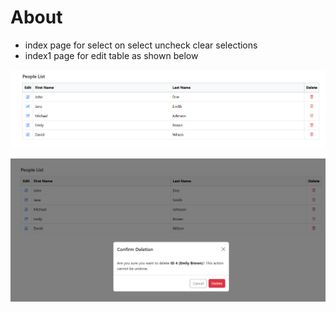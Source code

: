 # About

- index page for select on select uncheck clear selections
- index1 page for edit table as shown below

![Figure2](images/figure2.png)

![Figure1](images/figure1.png)
